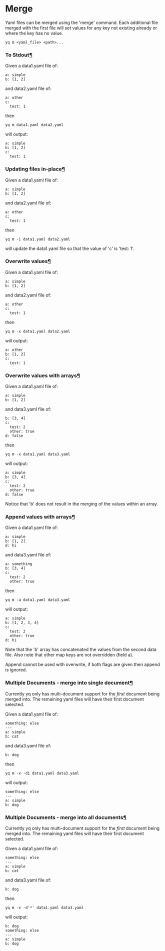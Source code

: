 # Merge

 Yaml files can be merged using the 'merge' command. Each additional file merged with the first file will set values for any key not existing already or where the key has no value.

```text
yq m <yaml_file> <path>...
```

### To Stdout[¶](merge.md#to-stdout) <a id="to-stdout"></a>

Given a data1.yaml file of:

```text
a: simple
b: [1, 2]
```

and data2.yaml file of:

```text
a: other
c:
  test: 1
```

then

```text
yq m data1.yaml data2.yaml
```

will output:

```text
a: simple
b: [1, 2]
c:
  test: 1
```

### Updating files in-place[¶](merge.md#updating-files-in-place) <a id="updating-files-in-place"></a>

Given a data1.yaml file of:

```text
a: simple
b: [1, 2]
```

and data2.yaml file of:

```text
a: other
c:
  test: 1
```

then

```text
yq m -i data1.yaml data2.yaml
```

will update the data1.yaml file so that the value of 'c' is 'test: 1'.

### Overwrite values[¶](merge.md#overwrite-values) <a id="overwrite-values"></a>

Given a data1.yaml file of:

```text
a: simple
b: [1, 2]
```

and data2.yaml file of:

```text
a: other
c:
  test: 1
```

then

```text
yq m -x data1.yaml data2.yaml
```

will output:

```text
a: other
b: [1, 2]
c:
  test: 1
```

### Overwrite values with arrays[¶](merge.md#overwrite-values-with-arrays) <a id="overwrite-values-with-arrays"></a>

Given a data1.yaml file of:

```text
a: simple
b: [1, 2]
```

and data3.yaml file of:

```text
b: [3, 4]
c:
  test: 2
  other: true
d: false
```

then

```text
yq m -x data1.yaml data3.yaml
```

will output:

```text
a: simple
b: [3, 4]
c:
  test: 2
  other: true
d: false
```

Notice that 'b' does not result in the merging of the values within an array.

### Append values with arrays[¶](merge.md#append-values-with-arrays) <a id="append-values-with-arrays"></a>

Given a data1.yaml file of:

```text
a: simple
b: [1, 2]
d: hi
```

and data3.yaml file of:

```text
a: something
b: [3, 4]
c:
  test: 2
  other: true
```

then

```text
yq m -a data1.yaml data3.yaml
```

will output:

```text
a: simple
b: [1, 2, 3, 4]
c:
  test: 2
  other: true
d: hi
```

Note that the 'b' array has concatenated the values from the second data file. Also note that other map keys are not overridden \(field a\).

Append cannot be used with overwrite, if both flags are given then append is ignored.

### Multiple Documents - merge into single document[¶](merge.md#multiple-documents-merge-into-single-document) <a id="multiple-documents-merge-into-single-document"></a>

Currently yq only has multi-document support for the _first_ document being merged into. The remaining yaml files will have their first document selected.

Given a data1.yaml file of:

```text
something: else
---
a: simple
b: cat
```

and data3.yaml file of:

```text
b: dog
```

then

```text
yq m -x -d1 data1.yaml data3.yaml
```

will output:

```text
something: else
---
a: simple
b: dog
```

### Multiple Documents - merge into all documents[¶](merge.md#multiple-documents-merge-into-all-documents) <a id="multiple-documents-merge-into-all-documents"></a>

Currently yq only has multi-document support for the _first_ document being merged into. The remaining yaml files will have their first document selected.

Given a data1.yaml file of:

```text
something: else
---
a: simple
b: cat
```

and data3.yaml file of:

```text
b: dog
```

then

```text
yq m -x -d'*' data1.yaml data3.yaml
```

will output:

```text
b: dog
something: else
---
a: simple
b: dog
```

